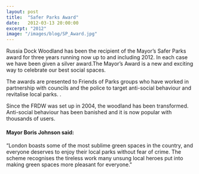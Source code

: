 ```yaml
---
layout: post
title:  "Safer Parks Award"
date:   2012-03-13 20:00:00
excerpt: "2012"
image: "/images/blog/SP_Award.jpg"
---
```


Russia Dock Woodland has been the recipient of the Mayor’s Safer Parks award for three years running now up to and including 2012. In each case we have been given a silver award.The Mayor’s Award is a new and exciting way to celebrate our best social spaces. 

The awards are presented to Friends of Parks groups who have worked in partnership with councils and the police to target anti-social behaviour and revitalise local parks. . 

Since the FRDW  was set up in 2004, the woodland has been transformed. Anti-social behaviour has been banished and it is now popular with thousands of users. 

#### Mayor Boris Johnson said:
  <div class="box">
                           <p>
                           “London boasts some of the most sublime green spaces in the country, and everyone deserves to enjoy their local parks without fear of crime. The scheme recognises the tireless work many unsung local heroes put into making green spaces more pleasant for everyone." 
                           </p>
                         </div> 


